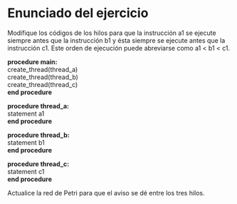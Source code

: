 # Enunciado del ejercicio

Modifique los códigos de los hilos para que la instrucción a1 se ejecute siempre antes que la instrucción b1 y ésta siempre se ejecute antes que la instrucción c1. Este orden de ejecución puede abreviarse como a1 < b1 < c1.

**procedure main:** <br>
  create_thread(thread_a) <br>
  create_thread(thread_b) <br>
  create_thread(thread_c) <br>
**end procedure** <br>

**procedure thread_a:** <br>
  statement a1 <br>
**end procedure** <br>

**procedure thread_b:** <br>
  statement b1 <br>
**end procedure** <br>

**procedure thread_c:** <br>
  statement c1 <br>
**end procedure** <br>

Actualice la red de Petri para que el aviso se dé entre los tres hilos.
